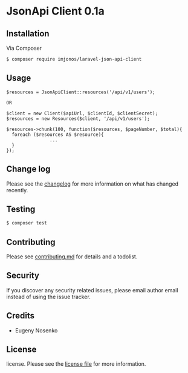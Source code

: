 # JsonApi Client 0.1a

## Installation

Via Composer

``` bash
$ composer require imjonos/laravel-json-api-client
```

## Usage
```
$resources = JsonApiClient::resources('/api/v1/users');

OR

$client = new Client($apiUrl, $clientId, $clientSecret);
$resources = new Resources($client, '/api/v1/users');

$resources->chunk(100, function($resources, $pageNumber, $total){
  foreach ($resources AS $resource){
                ...
  }
});
```

## Change log

Please see the [changelog](changelog.md) for more information on what has changed recently.

## Testing

``` bash
$ composer test
```

## Contributing

Please see [contributing.md](contributing.md) for details and a todolist.

## Security

If you discover any security related issues, please email author email instead of using the issue tracker.

## Credits

- Eugeny Nosenko

## License

license. Please see the [license file](license.md) for more information.

